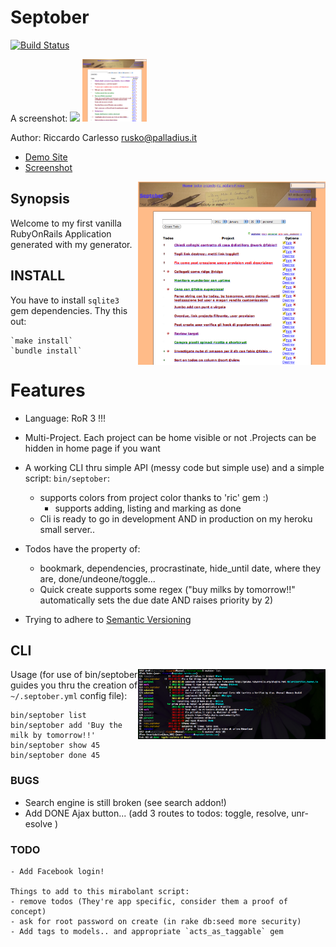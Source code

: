 # Septober

[![Build Status](https://secure.travis-ci.org/palladius/septober.png)](http://travis-ci.org/palladius/septober)
 
 A screenshot:
 <img src='http://www.palladius.it/palladius.jpg' height='100' />
 <img src='https://github.com/palladius/septober/raw/master/doc/Screenshot.png' height='100' />

 Author: Riccardo Carlesso <rusko@palladius.it>

* [Demo Site](http://septober.heroku.com/)
* [Screenshot](https://github.com/palladius/septober/raw/master/doc/Screenshot.png)

<img src="https://github.com/palladius/septober/raw/master/doc/Screenshot.png" width="300" alt="Screenshot for Septober" align='right' />


## Synopsis 

  Welcome to my first vanilla RubyOnRails Application generated with my generator.
  
## INSTALL 

  You have to install `sqlite3` gem dependencies. Thy this out:

	`make install`
	`bundle install`
  
# Features 
  
  - Language: RoR 3 !!!
  
  - Multi-Project. Each project can be home visible or not
   .Projects can be hidden in home page if you want 
  
   
  - A working CLI thru simple API (messy code but simple use) and a simple script: `bin/septober`:
    - supports colors from project color thanks to 'ric' gem :)
		- supports adding, listing and marking as done
    - Cli is ready to go in development AND in production on my heroku small server..

  - Todos have the property of:
    - bookmark, dependencies, procrastinate, hide_until date, where they are, done/undeone/toggle...
    - Quick create supports some regex ("buy milks by tomorrow!!" automatically sets the due date AND raises priority by 2)

  - Trying to adhere to [Semantic Versioning](http://semver.org/)

## CLI

<img src="https://github.com/palladius/septober/raw/master/doc/CliScreenshot.png" width="300" alt="Screenshot for Septober CLI" align='right' />

Usage (for use of bin/septober guides you thru the creation of `~/.septober.yml` config file):

	bin/septober list
	bin/septober add 'Buy the milk by tomorrow!!'
	bin/septober show 45
	bin/septober done 45

### BUGS

- Search engine is still broken (see search addon!)
- Add DONE Ajax button... (add 3 routes to todos: toggle, resolve, unr-esolve )
    
### TODO 

	- Add Facebook login!
  
    Things to add to this mirabolant script:
    - remove todos (They're app specific, consider them a proof of concept)
    - ask for root password on create (in rake db:seed more security) 
    - Add tags to models.. and appropriate `acts_as_taggable` gem
    
